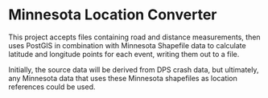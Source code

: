 # Minnesota Location Converter 

This project accepts files containing road and distance measurements, then uses PostGIS in combination 
with Minnesota Shapefile data to calculate latitude and longitude points for each event, writing them 
out to a file.

Initially, the source data will be derived from DPS crash data, but ultimately, any Minnesota data 
that uses these Minnesota shapefiles as location references could be used.